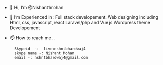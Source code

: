 - 👋 Hi, I’m @Nishant1mohan

- 👀 I’m Experienced in :
       Full stack developement.
       Web designing including Html, css, javascript, react
       Laravel/php and Vue js
       Wordpress theme Developement
       

- 📫 How to reach me ...

        Skypeid  -:  live:nshntbhardwaj4
        skype name -: Nishant Mohan
        email -: nshntbhardwaj4@gmail.com

<!---
Nishant1mohan/Nishant1mohan is a ✨ special ✨ repository because its `README.md` (this file) appears on your GitHub profile.
You can click the Preview link to take a look at your changes.
--->
